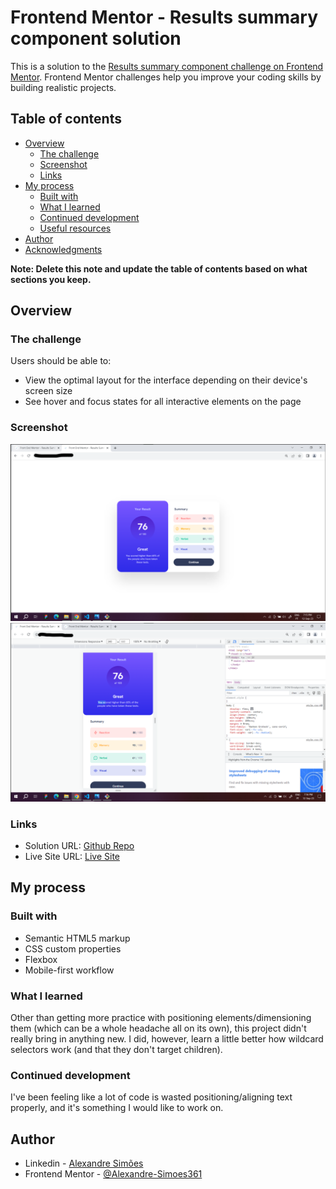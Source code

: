# Frontend Mentor - Results summary component solution

This is a solution to the [Results summary component challenge on Frontend Mentor](https://www.frontendmentor.io/challenges/results-summary-component-CE_K6s0maV). Frontend Mentor challenges help you improve your coding skills by building realistic projects. 

## Table of contents

- [Overview](#overview)
  - [The challenge](#the-challenge)
  - [Screenshot](#screenshot)
  - [Links](#links)
- [My process](#my-process)
  - [Built with](#built-with)
  - [What I learned](#what-i-learned)
  - [Continued development](#continued-development)
  - [Useful resources](#useful-resources)
- [Author](#author)
- [Acknowledgments](#acknowledgments)

**Note: Delete this note and update the table of contents based on what sections you keep.**

## Overview

### The challenge

Users should be able to:

- View the optimal layout for the interface depending on their device's screen size
- See hover and focus states for all interactive elements on the page

### Screenshot

<img src="Images/Screens/Screenshot Desktop.png" alt="Desktop Screenshot" />
<img src="Images/Screens/Screenshot Mobile.png" alt="Mobile Screenshot" />

### Links

- Solution URL: [Github Repo](https://github.com/Alexandre-Simoes361/Practice-Project-Results-Summary-Component/tree/main)
- Live Site URL: [Live Site](https://shiny-salmiakki-d06929.netlify.app/)

## My process

### Built with

- Semantic HTML5 markup
- CSS custom properties
- Flexbox
- Mobile-first workflow

### What I learned

Other than getting more practice with positioning elements/dimensioning them (which can be a whole headache all on its own), this project didn't really bring in anything new. I did, however, learn a little better how wildcard selectors work (and that they don't target children).

### Continued development

I've been feeling like a lot of code is wasted positioning/aligning text properly, and it's something I would like to work on.

## Author

- Linkedin - [Alexandre Simões](https://www.linkedin.com/in/alexandre-sim%C3%B5es-21198a223/)
- Frontend Mentor - [@Alexandre-Simoes361](https://www.frontendmentor.io/profile/Alexandre-Simoes361)